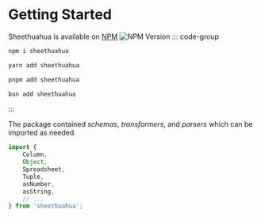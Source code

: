# Getting Started

Sheethuahua is available on [NPM](https://www.npmjs.com/package/sheethuahua) ![NPM Version](https://img.shields.io/npm/v/sheethuahua)
::: code-group

```bash [npm]
npm i sheethuahua

```

```bash [yarn]
yarn add sheethuahua

```

```bash [pnpm]
pnpm add sheethuahua

```

```bash [bun]
bun add sheethuahua

```

:::

The package contained _schemas_, _transformers_, and _parsers_ which can be imported as needed.

```ts
import {
	Column,
	Object,
	Spreadsheet,
	Tuple,
	asNumber,
	asString,
	// ...
} from 'sheethuahua';
```
